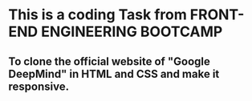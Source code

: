 # This is a coding Task from FRONT-END ENGINEERING BOOTCAMP 

## To clone the official website of "Google DeepMind" in HTML and CSS and make it responsive.
